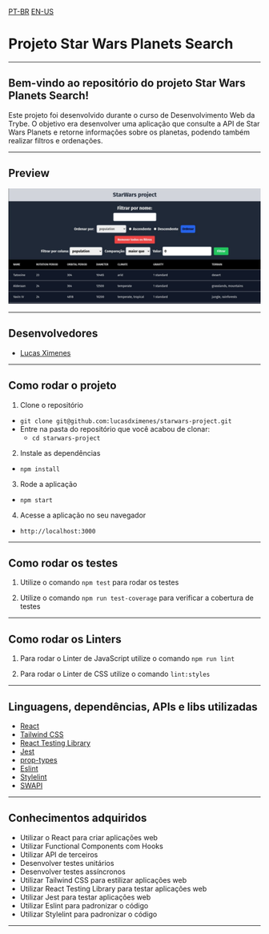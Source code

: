 [PT-BR](./README_pt-br.md)
[EN-US](./README.md)

# Projeto Star Wars Planets Search

---

## Bem-vindo ao repositório do projeto Star Wars Planets Search!

Este projeto foi desenvolvido durante o curso de Desenvolvimento Web da Trybe. O objetivo era desenvolver uma aplicação que consulte a API de Star Wars Planets e retorne informações sobre os planetas, podendo também realizar filtros e ordenações.

---

## Preview

![Preview](./preview/preview.jpg)

---

## Desenvolvedores

- [Lucas Ximenes](https://www.linkedin.com/in/lucasdximenes)

---

## Como rodar o projeto

1. Clone o repositório

- `git clone git@github.com:lucasdximenes/starwars-project.git`
- Entre na pasta do repositório que você acabou de clonar:
  - `cd starwars-project`

2. Instale as dependências

- `npm install`

3. Rode a aplicação

- `npm start`

4. Acesse a aplicação no seu navegador

- `http://localhost:3000`

---

## Como rodar os testes

1. Utilize o comando `npm test` para rodar os testes

2. Utilize o comando `npm run test-coverage` para verificar a cobertura de testes

---

## Como rodar os Linters

1. Para rodar o Linter de JavaScript utilize o comando `npm run lint`

2. Para rodar o Linter de CSS utilize o comando `lint:styles`

---

## Linguagens, dependências, APIs e libs utilizadas

- [React](https://pt-br.reactjs.org/)
- [Tailwind CSS](https://tailwindcss.com/)
- [React Testing Library](https://testing-library.com/docs/react-testing-library/intro/)
- [Jest](https://jestjs.io/)
- [prop-types](https://www.npmjs.com/package/prop-types)
- [Eslint](https://eslint.org/)
- [Stylelint](https://stylelint.io/)
- [SWAPI](https://swapi.dev/)

---

## Conhecimentos adquiridos

- Utilizar o React para criar aplicações web
- Utilizar Functional Components com Hooks
- Utilizar API de terceiros
- Desenvolver testes unitários
- Desenvolver testes assíncronos
- Utilizar Tailwind CSS para estilizar aplicações web
- Utilizar React Testing Library para testar aplicações web
- Utilizar Jest para testar aplicações web
- Utilizar Eslint para padronizar o código
- Utilizar Stylelint para padronizar o código

---
